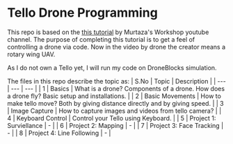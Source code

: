 # Tello Drone Programming 

This repo is based on the [this tutorial](https://youtu.be/LmEcyQnfpDA?si=Usu-OyuNNst9qtV9) by Murtaza's Workshop youtube channel. The purpose of completing this tutorial is to get a feel of controlling a drone via code. Now in the video by drone the creator means a rotary wing UAV.

As I do not own a Tello yet, I will run my code on DroneBlocks simulation.

The files in this repo describe the topic as:
| S.No | Topic | Description |
| --- | --- | --- |
| 1 | Basics | What is a drone? Components of a drone. How does a drone fly? Basic setup and installations. |
| 2 | Basic Movements | How to make tello move? Both by giving distance directly and by giving speed. |
| 3 | Image Capture | How to capture images and videos from tello camera? |
| 4 | Keyboard Control | Control your Tello using Keyboard. |
| 5 | Project 1: Surviellance | - |
| 6 | Project 2: Mapping | - |
| 7 | Project 3: Face Tracking | - |
| 8 | Project 4: Line Following | - |

